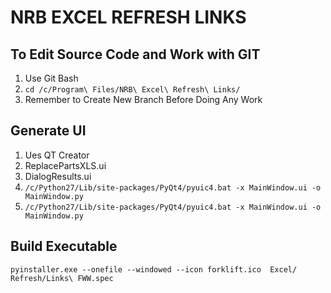 # NRB EXCEL REFRESH LINKS
## To Edit Source Code and Work with GIT
1. Use Git Bash
2. `cd /c/Program\ Files/NRB\ Excel\ Refresh\ Links/`
3. Remember to Create New Branch Before Doing Any Work

## Generate UI
1. Ues QT Creator
2. ReplacePartsXLS.ui
3. DialogResults.ui
4. `/c/Python27/Lib/site-packages/PyQt4/pyuic4.bat -x MainWindow.ui -o MainWindow.py`
5. `/c/Python27/Lib/site-packages/PyQt4/pyuic4.bat -x MainWindow.ui -o MainWindow.py`

## Build Executable
`pyinstaller.exe --onefile --windowed --icon forklift.ico  Excel/ Refresh/Links\ FWW.spec`
